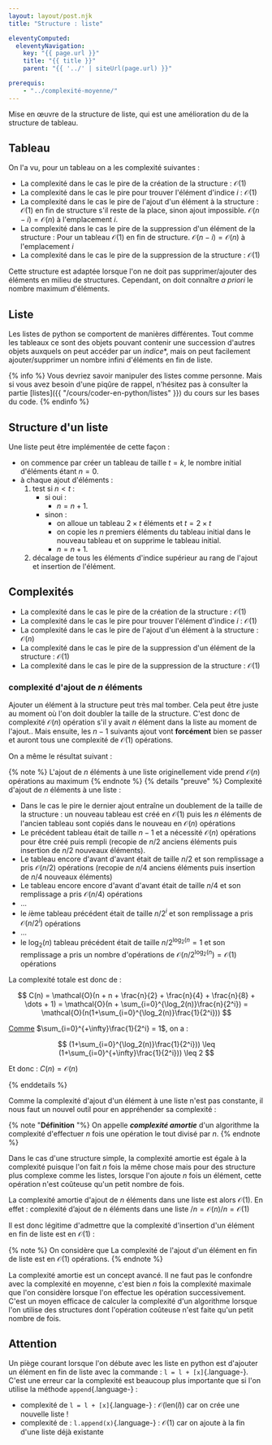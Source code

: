 ```yaml
---
layout: layout/post.njk 
title: "Structure : liste"

eleventyComputed:
  eleventyNavigation:
    key: "{{ page.url }}"
    title: "{{ title }}"
    parent: "{{ '../' | siteUrl(page.url) }}"

prerequis:
    - "../complexité-moyenne/"
---
```


<!-- début résumé -->

Mise en œuvre de la structure de liste, qui est une amélioration du de la structure de tableau.

<!-- end résumé -->

## Tableau

On l'a vu, pour un tableau on a les complexité suivantes :

* La complexité dans le cas le pire de la création de la structure : $\mathcal{O}(1)$
* La complexité dans le cas le pire pour trouver l'élément d'indice $i$ : $\mathcal{O}(1)$
* La complexité dans le cas le pire de l'ajout d'un élément à la structure : $\mathcal{O}(1)$ en fin de structure s'il reste de la place, sinon ajout impossible. $\mathcal{O}(n - i) = \mathcal{O}(n)$ à l'emplacement $i$.
* La complexité dans le cas le pire de la suppression d'un élément de la structure :  Pour un tableau $\mathcal{O}(1)$ en fin de structure. $\mathcal{O}(n - i) = \mathcal{O}(n)$ à l'emplacement $i$
* La complexité dans le cas le pire de la suppression de la structure : $\mathcal{O}(1)$

Cette structure est adaptée lorsque l'on ne doit pas supprimer/ajouter des éléments en milieu de structures. Cependant, on doit connaître *a priori* le nombre maximum d'éléments.

## Liste

Les listes de python se comportent de manières différentes. Tout comme les tableaux ce sont des objets pouvant contenir une succession d'autres objets auxquels on peut accéder par un *indice**, mais on peut facilement ajouter/supprimer un nombre infini d'éléments en fin de liste.

{% info %}
Vous devriez savoir manipuler des listes comme personne. Mais si vous avez besoin d'une piqûre de rappel, n'hésitez pas à consulter la partie [listes]({{ "/cours/coder-en-python/listes"  }}) du cours sur les bases du code.
{% endinfo %}

## Structure d'un liste

Une liste peut être implémentée de cette façon :

* on commence par créer un tableau de taille $t = k$, le nombre initial d'éléments étant $n = 0$.
* à chaque ajout d'éléments :
  1. test si $n < t$ :
     * si oui :
       * $n = n + 1$.
     * sinon :
       * on alloue un tableau $2 \times t$ éléments et $t = 2 \times t$
       * on copie les $n$ premiers éléments du tableau initial dans le nouveau tableau et on supprime le tableau initial.
       * $n = n + 1$.
  2. décalage de tous les éléments d'indice supérieur au rang de l'ajout et insertion de l'élément.

## Complexités

* La complexité dans le cas le pire de la création de la structure : $\mathcal{O}(1)$
* La complexité dans le cas le pire pour trouver l'élément d'indice $i$ : $\mathcal{O}(1)$
* La complexité dans le cas le pire de l'ajout d'un élément à la structure : $\mathcal{O}(n)$
* La complexité dans le cas le pire de la suppression d'un élément de la structure : $\mathcal{O}(1)$
* La complexité dans le cas le pire de la suppression de la structure : $\mathcal{O}(1)$

### complexité d'ajout de $n$ éléments

Ajouter un élément à la structure peut très mal tomber. Cela peut être juste au moment où l'on doit doubler la taille de la structure. C'est donc de complexité $\mathcal{O}(n)$ opération s'il y avait $n$ élément dans la liste au moment de l'ajout.. Mais ensuite, les $n-1$ suivants ajout vont **forcément** bien se passer et auront tous une complexité de $\mathcal{O}(1)$ opérations.

On a même le résultat suivant :

{% note %}
L'ajout de $n$ éléments à une liste originellement vide prend $\mathcal{O}(n)$ opérations au maximum
{% endnote %}
{% details "preuve" %}
Complexité d'ajout de $n$ éléments à une liste :

* Dans le cas le pire le dernier ajout entraîne un doublement de la taille de la structure : un nouveau tableau est créé en $\mathcal{O}(1)$ puis les $n$ éléments de l'ancien tableau sont copiés dans le nouveau en $\mathcal{O}(n)$ opérations
* Le précédent tableau  était de taille $n-1$ et a nécessité $\mathcal{O}(n)$ opérations pour être créé puis rempli (recopie de $n/2$ anciens éléments puis insertion de $n/2$ nouveaux éléments).
* Le tableau encore d'avant d'avant était de taille $n/2$ et son remplissage a pris $\mathcal{O}(n/2)$ opérations (recopie de $n/4$ anciens éléments puis insertion de $n/4$ nouveaux éléments)
* Le tableau encore encore d'avant d'avant était de taille $n/4$ et son remplissage a pris $\mathcal{O}(n/4)$ opérations
* ...
* le $i$ème tableau précédent était de taille $n / {2^i}$ et son remplissage a pris $\mathcal{O}(n/{2^i})$ opérations
* ...
* le $\log_2(n)$ tableau précédent était de taille $n / {2^{\log_2(n}} = 1$ et son remplissage a pris un nombre d'opérations de $\mathcal{O}(n / {2^{\log_2(n}}) = \mathcal{O}(1)$ opérations

La complexité totale est donc de :

$$
C(n) = \mathcal{O}(n + n + \frac{n}{2} + \frac{n}{4} + \frac{n}{8} + \dots + 1) = \mathcal{O}(n + \sum_{i=0}^{\log_2(n)}\frac{n}{2^i}) = \mathcal{O}(n(1+\sum_{i=0}^{\log_2(n)}\frac{1}{2^i}))
$$

[Comme](https://fr.wikipedia.org/wiki/1/2_%2B_1/4_%2B_1/8_%2B_1/16_%2B_%E2%8B%AF) $\sum_{i=0}^{+\infty}\frac{1}{2^i} = 1$, on a :

$$
(1+\sum_{i=0}^{\log_2(n)}\frac{1}{2^i})) \leq (1+\sum_{i=0}^{+\infty}\frac{1}{2^i})) \leq 2
$$

Et donc : $C(n) = \mathcal{O}(n)$

{% enddetails %}

Comme la complexité d'ajout d'un élément à une liste n'est pas constante, il nous faut un nouvel outil pour en appréhender sa complexité :

{% note "**Définition** "%}
On appelle ***complexité amortie*** d'un algorithme la complexité d'effectuer $n$ fois une opération le tout divisé par $n$.
{% endnote %}

Dans le cas d'une structure simple, la complexité amortie est égale à la complexité puisque l'on fait $n$ fois la même chose mais pour des structure plus complexe comme les listes, lorsque l'on ajoute $n$ fois un élément, cette opération n'est coûteuse qu'un petit nombre de fois.

La complexité amortie d'ajout de $n$ éléments dans une liste est alors $\mathcal{O}(1)$. En effet :
${\mbox{complexité d'ajout de n éléments dans une liste }} / {n} = {\mathcal{O}(n)} / {n} = \mathcal{O}(1)$

Il est donc légitime d'admettre  que la complexité d'insertion d'un élément en fin de liste est en $\mathcal{O}(1)$ :

{% note %}
On considère que La complexité de l'ajout d'un élément en fin de liste est en $\mathcal{O}(1)$ opérations.
{% endnote %}

La complexité amortie est un concept avancé. Il ne faut pas le confondre avec la complexité en moyenne, c'est bien $n$ fois la complexité maximale que l'on considère lorsque l'on effectue les opération successivement. C'est un moyen efficace de calculer la complexité d'un algorithme lorsque l'on utilise des structures dont l'opération coûteuse n'est faite qu'un petit nombre de fois.

## Attention

Un piège courant lorsque l'on débute avec les liste en python est d'ajouter un élément en fin de liste avec la commande : `l = l + [x]`{.language-}. C'est une erreur car la complexité est beaucoup plus importante que si l'on utilise la méthode `append`{.language-} :

* complexité de `l = l + [x]`{.language-} : $\mathcal{O}(\mbox{len}(l))$ car on crée une nouvelle liste !
* complexité de : `l.append(x)`{.language-} : $\mathcal{O}(1)$ car on ajoute à la fin d'une liste déjà existante
